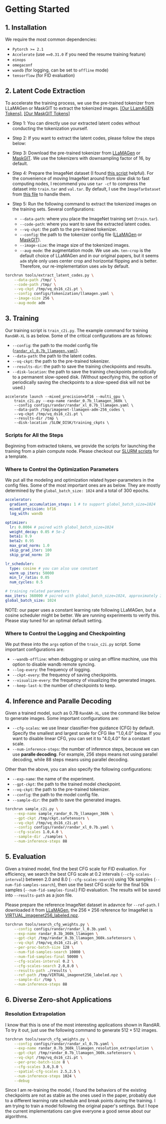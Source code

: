 # Getting Started

## 1. Installation

We require the most common dependencies:

* `Pytorch >= 2.1`
* `Accelerate` (use `==0.31.0` if you need the resume training feature)
* `einops`
* `omegaconf`
* `wandb` (for logging, can be set to `offline` mode)
* `tensorflow` (for FID evaluation)

## 2. Latent Code Extraction

To accelerate the training process, we use the pre-trained tokenizer from LLaMAGen or MaskGIT to extract the tokenized images. [[Our LLamAGEN Tokens]](https://huggingface.co/ziqipang/RandAR/resolve/main/imagenet-llamagen-adm-256_codes.tar), [[Our MaskGIT Tokens]](https://huggingface.co/ziqipang/RandAR/resolve/main/imagenet-maskgit-adm-256_codes.tar)

* Step 1: You can directly use our extracted latent codes without conducting the tokenization yourself.

* Step 2: If you want to extract the latent codes, please follow the steps below:

* Step 3: Download the pre-trained tokenizer from [LLaMAGen](https://huggingface.co/FoundationVision/LlamaGen/resolve/main/vq_ds16_c2i.pt) or [MaskGIT](https://huggingface.co/fun-research/TiTok/blob/main/maskgit-vqgan-imagenet-f16-256.bin). We use the tokenizers with downsampling factor of 16, by default.

* Step 4: Prepare the ImageNet dataset (I found [this script](https://gist.github.com/bonlime/4e0d236cf98cd5b15d977dfa03a63643) helpful). For the convenience of moving ImageNet around from slow disk to fast computing nodes, I recommend you use `tar -cf` to compress the dataset into `train.tar` and `val.tar`. By default, I use the `ImageTarDataset` from [this file](./RandAR/dataset/imagenet.py) to handle them.

* Step 5: Run the following command to extract the tokenized images on the training sets. Several configurations:

  * `--data-path`: where you place the ImageNet training set (`train.tar`).
  * `--code-path`: where you want to save the extracted latent codes.
  * `--vq-ckpt`: the path to the pre-trained tokenizer.
  * `--config`: the path to the tokenizer config file ([LLaMAGen](./configs/tokenization/llamagen.yaml) or [MaskGIT](./configs/tokenization/maskgit.yaml)).
  * `--image-size`: the image size of the tokenized images.
  * `--aug-mode`: the augmentation mode. We use `adm`. `ten-crop` is the default choice of LLaMAGen and in our original papers, but it seems `adm` style only uses center crop and horizontal flipping and is better. Therefore, our re-implementation uses `adm` by default.

```bash
torchrun tools/extract_latent_codes.py \
    --data-path /tmp/ \
    --code-path /tmp/ \
    --vq-ckpt /tmp/vq_ds16_c2i.pt \
    --config configs/tokenization/llamagen.yaml \
    --image-size 256 \
    --aug-mode adm
```

## 3. Training

Our training script is `train_c2i.py`. The example command for training `RandAR-XL` is as below. Some of the critical configurations are as follows:

* `--config`: the path to the model config file ([`randar_xl_0.7b_llamagen.yaml`](./configs/randar/randar_xl_0.7b_llamagen.yaml)).
* `--data-path`: the path to the latent codes.
* `--vq-ckpt`: the path to the pre-trained tokenizer.
* `--results-dir`: the path to save the training checkpoints and results.
* `--disk-location`: the path to save the training checkpoints periodically to a permanent slow-speed disk. (Without specifying this, the option of periodically saving the checkpoints to a slow-speed disk will not be used.)

```
accelerate launch --mixed_precision=bf16 --multi_gpu \
    train_c2i.py --exp-name randar_0.7b_llamagen_360k \
    --config configs/randar/randar_xl_0.7b_llamagen.yaml \
    --data-path /tmp/imagenet-llamagen-adm-256_codes \
    --vq-ckpt /tmp/vq_ds16_c2i.pt \
    --results-dir /tmp \
    --disk-location /SLOW_DISK/training_ckpts \
```

### Scripts for All the Steps

Beginning from extracted tokens, we provide the scripts for launching the training from a plain compute node. Please checkout our [SLURM scripts](./slurm_scripts/) for a template.

### Where to Control the Optimization Parameters

We put all the modeling and optimization related hyper-parameters in the config files. Some of the most important ones are as below. They are mostly determined by the `global_batch_size: 1024` and a total of 300 epochs.

```yaml
accelerator:
  gradient_accumulation_steps: 1 # to support global_batch_size=1024
  mixed_precision: bf16
  log_with: wandb

optimizer:
  lr: 0.0004 # paired with global_batch_size=1024
  weight_decay: 0.05 # 5e-2
  beta1: 0.9
  beta2: 0.95
  max_grad_norm: 1.0
  skip_grad_iter: 100
  skip_grad_norm: 10

lr_scheduler:
  type: cosine # you can also use constant
  warm_up_iters: 50000
  min_lr_ratio: 0.05
  num_cycles: 0.5

# training related parameters
max_iters: 360000 # paired with global_batch_size=1024, approximately 300 epochs steps
global_batch_size: 1024
```

NOTE: our paper uses a constant learning rate following LLaMAGen, but a cosine scheduler might be better. We are running experiments to verify this. Please stay tuned for an optimal default setting.

### Where to Control the Logging and Checkpointing

We put these into the `args` option of the `train_c2i.py` script. Some important configurations are:

* `--wandb-offline`: when debugging or using an offline machine, use this option to disable wandb remote syncing.
* `--log-every`: the frequency of logging.
* `--ckpt-every`: the frequency of saving checkpoints.
* `--visualize-every`: the frequency of visualizing the generated images.
* `--keep-last-k`: the number of checkpoints to keep.

## 4. Inference and Paralle Decoding

Given a trained model, such as 0.7B `RandAR-XL`, use the command like below to generate images. Some important configurations are:

* `--cfg-scales`: we use linear classifier-free guidance (CFG) by default. Specify the smallest and largest scale for CFG like "1.0,4.0" below. If you want to disable linear CFG, you can set it to "4.0,4.0" for a constant scale.
* `--num-inference-steps`: the number of inference steps, because we can use **paralle decoding**. For example, 256 steps means not using parallel decoding, while 88 steps means using parallel decoding.

Other than the above, you can also specify the following configurations:
* `--exp-name`: the name of the experiment.
* `--gpt-ckpt`: the path to the trained model checkpoint.
* `--vq-ckpt`: the path to the pre-trained tokenizer.
* `--config`: the path to the model config file.
* `--sample-dir`: the path to save the generated images.

```bash
torchrun sample_c2i.py \
    --exp-name sample_randar_0.7b_llamagen_360k \
    --gpt-ckpt /tmp/ckpt.safetensors \
    --vq-ckpt /tmp/vq_ds16_c2i.pt \
    --config configs/randar/randar_xl_0.7b.yaml \
    --cfg-scales 1.0,4.0 \
    --sample-dir ./samples \
    --num-inference-steps 88
```

## 5. Evaluation

Given a trained model, find the best CFG scale for FID evaluation. For efficiency, we search the best CFG scale at 0.2 intervals (`--cfg-scales-interval`) between 2.0 and 8.0 (`--cfg-scales-search`) using 10k samples (`--num-fid-samples-search`), then use the best CFG scale for the final 50k samples (`--num-fid-samples-final`) FID evaluation. The results will be saved into `--results-path` as a json file.

Please prepare the reference ImageNet dataset in adavnce for `--ref-path`. I downloaded it from [LLaMAGen](https://github.com/FoundationVision/LlamaGen/blob/main/evaluations/c2i/README.md), the $256\times 256$ reference for ImageNet is [VIRTUAL_imagenet256_labeled.npz](https://openaipublic.blob.core.windows.net/diffusion/jul-2021/ref_batches/imagenet/256/VIRTUAL_imagenet256_labeled.npz).

```bash
torchrun tools/search_cfg_weights.py \
    --config configs/randar/randar_l_0.3b.yaml \
    --exp-name randar_0.3b_360k_llamagen \
    --gpt-ckpt /tmp/randar_0.3b_llamagen_360k.safetensors \
    --vq-ckpt /tmp/vq_ds16_c2i.pt \
    --per-proc-batch-size 128 \
    --num-fid-samples-search 10000 \
    --num-fid-samples-final 50000 \
    --cfg-scales-interval 0.2 \
    --cfg-scales-search 2.0,8.0 \
    --results-path ./results \
    --ref-path /tmp/VIRTUAL_imagenet256_labeled.npz \
    --sample-dir /tmp \
    --num-inference-steps 88
```

## 6. Diverse Zero-shot Applications

### Resolution Extrapolation

I know that this is one of the most interesting applications shown in RandAR. To try it out, just use the following command to generate $512\times 512$ images.

```bash
torchrun tools/search_cfg_weights.py \
    --config configs/randar/randar_xl_0.7b.yaml \
    --exp-name randar_0.7b_360k_llamagen_resolution_extrapolation \
    --gpt-ckpt /tmp/randar_0.7b_llamagen_360k.safetensors \
    --vq-ckpt /tmp/vq_ds16_c2i.pt \
    --per-proc-batch-size 8 \
    --cfg-scales 3.0,3.0 \
    --spatial-cfg-scales 2.5,2.5 \
    --num-inference-steps 1024 \
    --debug
  ```

  Since I am re-training the model, I found the behaviors of the existing checkpoints are not as stable as the ones used in the paper, probably due to a different learning rate schedule and break points during the training. I am trying to train a model following the original paper's settings. But I hope the current implementations can give everyone a good sense about our algorithms.